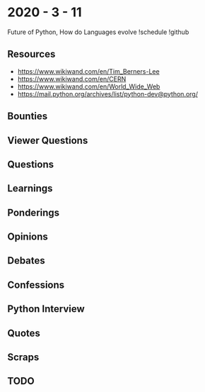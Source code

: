 # 2020 - 3 - 11

Future of Python, How do Languages evolve !schedule !github

## Resources

- <https://www.wikiwand.com/en/Tim_Berners-Lee>
- <https://www.wikiwand.com/en/CERN>
- <https://www.wikiwand.com/en/World_Wide_Web>
- <https://mail.python.org/archives/list/python-dev@python.org/>

## Bounties

## Viewer Questions

## Questions

## Learnings

## Ponderings

## Opinions

## Debates

## Confessions

## Python Interview

## Quotes

## Scraps

## TODO
